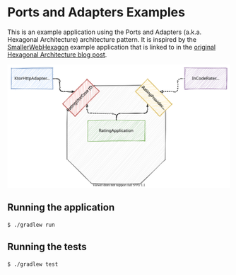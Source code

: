 # Ports and Adapters Examples

This is an example application using the Ports and Adapters (a.k.a. Hexagonal
Architecture) architecture pattern. It is inspired by the
[SmallerWebHexagon](https://github.com/totheralistair/SmallerWebHexagon)
example application that is linked to in the [original Hexagonal Architecture
blog post](https://alistair.cockburn.us/hexagonal-architecture/).

<p align="center">
 <img src="./docs/rating-ports-and-adapters.svg" alt="Ports and Adapters style diagram of the Rater Application" />
</p>

## Running the application

```sh
$ ./gradlew run
```

## Running the tests

```sh
$ ./gradlew test
```
